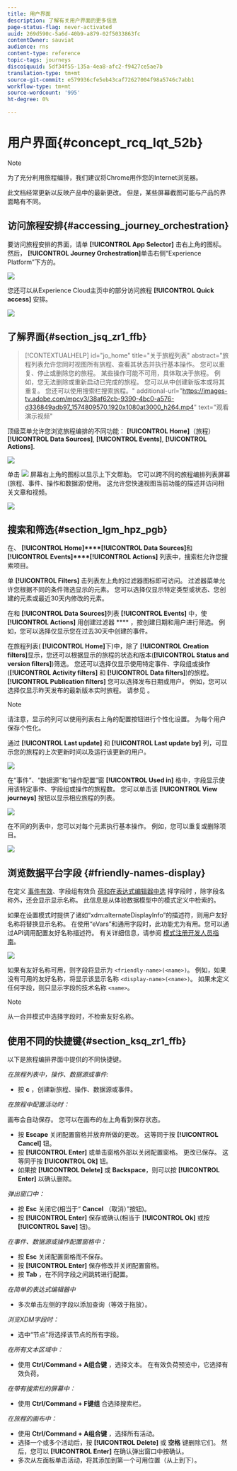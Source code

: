 ```yaml
---
title: 用户界面
description: 了解有关用户界面的更多信息
page-status-flag: never-activated
uuid: 269d590c-5a6d-40b9-a879-02f5033863fc
contentOwner: sauviat
audience: rns
content-type: reference
topic-tags: journeys
discoiquuid: 5df34f55-135a-4ea8-afc2-f9427ce5ae7b
translation-type: tm+mt
source-git-commit: e579936cfe5eb43caf72627004f98a5746c7abb1
workflow-type: tm+mt
source-wordcount: '995'
ht-degree: 0%

---
```



# 用户界面{#concept_rcq_lqt_52b}

>[!NOTE]
>
>为了充分利用旅程编排，我们建议将Chrome用作您的Internet浏览器。
>
>此文档经常更新以反映产品中的最新更改。 但是，某些屏幕截图可能与产品的界面略有不同。

## 访问旅程安排{#accessing_journey_orchestration}

要访问旅程安排的界面，请单 **[!UICONTROL App Selector]** 击右上角的图标。 然后， **[!UICONTROL Journey Orchestration]**&#x200B;单击右侧“Experience Platform”下方的。

![](../assets/journey1.png)

您还可以从Experience Cloud主页中的部分访问旅程 **[!UICONTROL Quick access]** 安排。

![](../assets/journey1bis.png)

## 了解界面{#section_jsq_zr1_ffb}

>[!CONTEXTUALHELP]
>id="jo_home"
>title="关于旅程列表"
>abstract="旅程列表允许您同时视图所有旅程、查看其状态并执行基本操作。 您可以重复、停止或删除您的旅程。 某些操作可能不可用，具体取决于旅程。 例如，您无法删除或重新启动已完成的旅程。 您可以从中创建新版本或将其重复。 您还可以使用搜索栏搜索旅程。"
>additional-url="https://images-tv.adobe.com/mpcv3/38af62cb-9390-4bc0-a576-d336849adb97_1574809570.1920x1080at3000_h264.mp4" text="观看演示视频"

顶级菜单允许您浏览旅程编排的不同功能： **[!UICONTROL Home]**（旅程）**[!UICONTROL Data Sources]**, **[!UICONTROL Events]**, **[!UICONTROL Actions]**.

![](../assets/journey2.png)

单击 ![](../assets/icon-context.png) 屏幕右上角的图标以显示上下文帮助。 它可以跨不同的旅程编排列表屏幕(旅程、事件、操作和数据源)使用。 这允许您快速视图当前功能的描述并访问相关文章和视频。

![](../assets/journey2bis.png)

## 搜索和筛选{#section_lgm_hpz_pgb}

在、 **[!UICONTROL Home]****[!UICONTROL Data Sources]**&#x200B;和 **[!UICONTROL Events]****[!UICONTROL Actions]** 列表中，搜索栏允许您搜索项目。

单 **[!UICONTROL Filters]** 击列表左上角的过滤器图标即可访问。 过滤器菜单允许您根据不同的条件筛选显示的元素。 您可以选择仅显示特定类型或状态、您创建的元素或最近30天内修改的元素。

在和 **[!UICONTROL Data Sources]**&#x200B;列表 **[!UICONTROL Events]** 中，使 **[!UICONTROL Actions]** 用创建过滤器 **** ，按创建日期和用户进行筛选。 例如，您可以选择仅显示您在过去30天中创建的事件。

在旅程列表( **[!UICONTROL Home]**&#x200B;下)中，除了 **[!UICONTROL Creation filters]**&#x200B;显示，您还可以根据显示的旅程的状态和版本(**[!UICONTROL Status and version filters]**)筛选。 您还可以选择仅显示使用特定事件、字段组或操作(**[!UICONTROL Activity filters]** 和 **[!UICONTROL Data filters]**)的旅程。 **[!UICONTROL Publication filters]** 您可以选择发布日期或用户。 例如，您可以选择仅显示昨天发布的最新版本实时旅程。 请参见 [](../building-journeys/using-the-journey-designer.md)。

>[!NOTE]
>
>请注意，显示的列可以使用列表右上角的配置按钮进行个性化设置。 为每个用户保存个性化。

通过 **[!UICONTROL Last update]** 和 **[!UICONTROL Last update by]** 列，可显示您的旅程的上次更新时间以及运行该更新的用户。

![](../assets/journey74.png)

在“事件”、“数据源”和“操作配置”窗 **[!UICONTROL Used in]** 格中，字段显示使用该特定事件、字段组或操作的旅程数。 您可以单击该 **[!UICONTROL View journeys]** 按钮以显示相应旅程的列表。

![](../assets/journey3bis.png)

在不同的列表中，您可以对每个元素执行基本操作。 例如，您可以重复或删除项目。

![](../assets/journey4.png)

## 浏览数据平台字段 {#friendly-names-display}

在定义 [事件有效](../event/defining-the-payload-fields.md)、字段组有效负 [荷和在表达式编辑器中选](../datasource/field-groups.md) 择字段时 [](../expression/expressionadvanced.md)，除字段名称外，还会显示显示名称。 此信息是从体验数据模型中的模式定义中检索的。

如果在设置模式时提供了诸如“xdm:alternateDisplayInfo”的描述符，则用户友好名称将替换显示名称。 在使用“eVars”和通用字段时，此功能尤为有用。您可以通过API调用配置友好名称描述符。 有关详细信息，请参阅 [模式注册开发人员指南](https://docs.adobe.com/content/help/en/experience-platform/xdm/api/getting-started.html)。

![](../assets/xdm-from-descriptors.png)

如果有友好名称可用，则字段将显示为 `<friendly-name>(<name>)`。 例如，如果没有可用的友好名称，将显示该显示名称 `<display-name>(<name>)`。 如果未定义任何字段，则只显示字段的技术名称 `<name>`。

>[!NOTE]
>
>从一合并模式中选择字段时，不检索友好名称。

## 使用不同的快捷键{#section_ksq_zr1_ffb}

以下是旅程编排界面中提供的不同快捷键。

_在旅程列表中，操作、数据源或事件:_

* 按 **c** ，创建新旅程、操作、数据源或事件。

_在旅程中配置活动时：_

画布会自动保存。 您可以在画布的左上角看到保存状态。

* 按 **Escape** 关闭配置窗格并放弃所做的更改。 这等同于按 **[!UICONTROL Cancel]** 钮。
* 按 **[!UICONTROL Enter]** 或单击窗格外部以关闭配置窗格。 更改已保存。 这等同于按 **[!UICONTROL Ok]** 钮。
* 如果按 **[!UICONTROL Delete]** 或 **Backspace**，则可以按 **[!UICONTROL Enter]** 以确认删除。

_弹出窗口中：_

* 按 **Esc** 关闭它(相当于“ **Cancel** （取消）”按钮)。
* 按 **[!UICONTROL Enter]** 保存或确认(相当于 **[!UICONTROL Ok]** 或按 **[!UICONTROL Save]** 钮)。

_在事件、数据源或操作配置窗格中：_

* 按 **Esc** 关闭配置窗格而不保存。
* 按 **[!UICONTROL Enter]** 保存修改并关闭配置窗格。
* 按 **Tab** ，在不同字段之间跳转进行配置。

_在简单的表达式编辑器中_

* 多次单击左侧的字段以添加查询（等效于拖放）。

_浏览XDM字段时：_

* 选中“节点”将选择该节点的所有字段。

_在所有文本区域中：_

* 使用 **Ctrl/Command + A组合键** ，选择文本。 在有效负荷预览中，它选择有效负荷。

_在带有搜索栏的屏幕中：_

* 使用 **Ctrl/Command + F键组** 合选择搜索栏。

_在旅程的画布中：_

* 使用 **Ctrl/Command + A组合键** ，选择所有活动。
* 选择一个或多个活动后，按 **[!UICONTROL Delete]** 或 **空格** 键删除它们。 然后，您可以 **[!UICONTROL Enter]** 在确认弹出窗口中按确认。
* 多次从左面板单击活动，将其添加到第一个可用位置（从上到下）。
